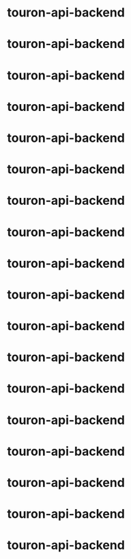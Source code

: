 # touron-api-backend

# touron-api-backend

# touron-api-backend

# touron-api-backend

# touron-api-backend

# touron-api-backend

# touron-api-backend

# touron-api-backend

# touron-api-backend

# touron-api-backend

# touron-api-backend

# touron-api-backend

# touron-api-backend

# touron-api-backend

# touron-api-backend

# touron-api-backend

# touron-api-backend

# touron-api-backend
